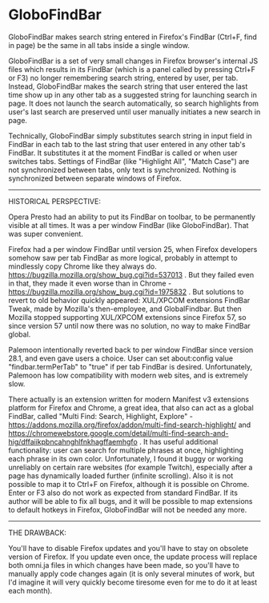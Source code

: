 # GloboFindBar
GloboFindBar makes search string entered in Firefox's FindBar (Ctrl+F, find in page) be the same in all tabs inside a single window.

GloboFindBar is a set of very small changes in Firefox browser's internal JS files which results in its FindBar (which is a panel called by pressing Ctrl+F or F3) no longer remembering search string, entered by user, per tab. Instead, GloboFindBar makes the search string that user entered the last time show up in any other tab as a suggested string for launching search in page. It does not launch the search automatically, so search highlights from user's last search are preserved until user manually initiates a new search in page.

Technically, GloboFindBar simply substitutes search string in input field in FindBar in each tab to the last string that user entered in any other tab's FindBar. It substitutes it at the moment FindBar is called or when user switches tabs. Settings of FindBar (like "Highlight All", "Match Case") are not synchronized between tabs, only text is synchronized. Nothing is synchronized between separate windows of Firefox.

___________________________________

HISTORICAL PERSPECTIVE:

Opera Presto had an ability to put its FindBar on toolbar, to be permanently visible at all times. It was a per window FindBar (like GloboFindBar). That was super convenient.

Firefox had a per window FindBar until version 25, when Firefox developers somehow saw per tab FindBar as more logical, probably in attempt to mindlessly copy Chrome like they always do. https://bugzilla.mozilla.org/show_bug.cgi?id=537013 . But they failed even in that, they made it even worse than in Chrome - https://bugzilla.mozilla.org/show_bug.cgi?id=1975832 . But solutions to revert to old behavior quickly appeared: XUL/XPCOM extensions FindBar Tweak, made by Mozilla's then-employee, and GlobalFindbar. But then Mozilla stopped supporting XUL/XPCOM extensions since Firefox 57, so since version 57 until now there was no solution, no way to make FindBar global.

Palemoon intentionally reverted back to per window FindBar since version 28.1, and even gave users a choice. User can set about:config value "findbar.termPerTab" to "true" if per tab FindBar is desired. Unfortunately, Palemoon has low compatibility with modern web sites, and is extremely slow.

There actually is an extension written for modern Manifest v3 extensions platform for Firefox and Chrome, a great idea, that also can act as a global FindBar, called "Multi Find: Search, Highlight, Explore" - https://addons.mozilla.org/firefox/addon/multi-find-search-highlight/ and https://chromewebstore.google.com/detail/multi-find-search-and-hig/dffaiikpbncahnghlfnkhagffaemhgfo . It has useful additional functionality: user can search for multiple phrases at once, highlighting each phrase in its own color. Unfortunately, I found it buggy or working unreliably on certain rare websites (for example Twitch), especially after a page has dynamically loaded further (infinite scrolling). Also it is not possible to map it to Ctrl+F on Firefox, although it is possible on Chrome. Enter or F3 also do not work as expected from standard FindBar. If its author will be able to fix all bugs, and it will be possible to map extensions to default hotkeys in Firefox, GloboFindBar will not be needed any more.

___________________________________

THE DRAWBACK:

You'll have to disable Firefox updates and you'll have to stay on obsolete version of Firefox. If you update even once, the update process will replace both omni.ja files in which changes have been made, so you'll have to manually apply code changes again (it is only several minutes of work, but I'd imagine it will very quickly become tiresome even for me to do it at least each month).
